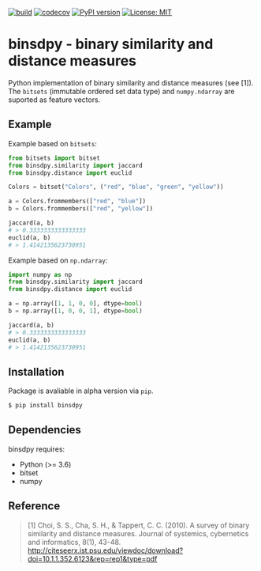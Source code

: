 [![build](https://github.com/mikulatomas/binsdpy/actions/workflows/build.yml/badge.svg?branch=main)](https://github.com/mikulatomas/binsdpy/actions/workflows/build.yml?query=branch%3Amain)
[![codecov](https://codecov.io/gh/mikulatomas/binsdpy/branch/main/graph/badge.svg?token=ky2GUW51mj)](https://codecov.io/gh/mikulatomas/binsdpy)
[![PyPI version](https://badge.fury.io/py/binsdpy.svg)](https://badge.fury.io/py/binsdpy)
[![License: MIT](https://img.shields.io/badge/License-MIT-yellow.svg)](https://opensource.org/licenses/MIT)

# binsdpy - binary similarity and distance measures
Python implementation of binary similarity and distance measures (see [1]). The `bitsets` (immutable ordered set data type) and `numpy.ndarray` are suported as feature vectors.

## Example
Example based on `bitsets`:
```python
from bitsets import bitset
from binsdpy.similarity import jaccard
from binsdpy.distance import euclid

Colors = bitset("Colors", ("red", "blue", "green", "yellow"))

a = Colors.frommembers(["red", "blue"])
b = Colors.frommembers(["red", "yellow"])

jaccard(a, b)
# > 0.3333333333333333
euclid(a, b)
# > 1.4142135623730951
```

Example based on `np.ndarray`:
```python
import numpy as np
from binsdpy.similarity import jaccard
from binsdpy.distance import euclid

a = np.array([1, 1, 0, 0], dtype=bool)
b = np.array([1, 0, 0, 1], dtype=bool)

jaccard(a, b)
# > 0.3333333333333333
euclid(a, b)
# > 1.4142135623730951
```

## Installation
Package is avaliable in alpha version via `pip`.

```bash
$ pip install binsdpy
```

## Dependencies
binsdpy requires:

* Python (>= 3.6)
* bitset
* numpy

## Reference
> [1] Choi, S. S., Cha, S. H., & Tappert, C. C. (2010). A survey of binary similarity and distance measures. Journal of systemics, cybernetics and informatics, 8(1), 43-48.
http://citeseerx.ist.psu.edu/viewdoc/download?doi=10.1.1.352.6123&rep=rep1&type=pdf

